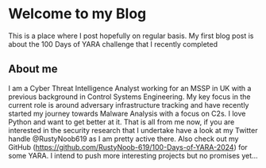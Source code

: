 # Welcome to my Blog 

This is a place where I post hopefully on regular basis. My first blog post is about the 100 Days of YARA challenge that I recently completed 

## About me
I am a Cyber Threat Intelligence Analyst working for an MSSP in UK with a previous background in Control Systems Engineering. My key focus in the current role is around adversary infrastructure tracking and have recently started my journey towards Malware Analysis with a focus on C2s. I love Python and want to get better at it. That is all from me now, if you are interested in the security research that I undertake have a look at my Twitter handle @RustyNoob619 as I am pretty active there. Also check out my GitHub (https://github.com/RustyNoob-619/100-Days-of-YARA-2024) for some YARA. I intend to push more interesting projects but no promises yet...

